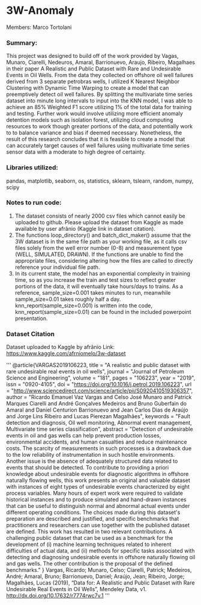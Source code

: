 # 3W-Anomaly

Members: Marco Tortolani

### Summary:
This project was designed to build off of the work provided by Vagas, Munaro, Ciarelli, Nedeuros, Amaral, Barrionuevo, Araujo, Ribeiro, Magalhaes in their paper A Realistic and Public Dataset with Rare and Undesirable Events in Oil Wells. From the data they collected on offshore oil well failures derived from 3 separate petrobras wells, I utilized K Nearest Neighbor Clustering with Dynamic Time Warping to create a model that can preemptively detect oil well failures. By splitting the multivariate time series dataset into minute long intervals to input into the KNN model, I was able to achieve an 85% Weighted F1 score utilizing 1% of the total data for training and testing. Further work would involve utilizing more efficient anomaly detention models such as isolation forest, utilizing cloud computing resources to work though greater portions of the data, and potentially work to to balance variance and bias if deemed necessary. Nonetheless, the result of this research concludes that it is feasible to create a model that can accurately target causes of well failures using multivariate time series sensor data with a moderate to high degree of certainty.

### Libraries utilized:
pandas, matplotlib, seaborn, os, statistics, sklearn, tslearn, random, numpy, scipy

### Notes to run code:
1. The dataset consists of nearly 2000 csv files which cannot easily be uploaded to github. Please upload the dataset from Kaggle as made available by user afrânio (Kaggle link in dataset citation). 
2. The functions loop_directory() and batch_dict_maker() assume that the 3W dataset is in the same file path as your working file, as it calls csv files solely from the well error number (0-8)  and measurement type (WELL, SIMULATED, DRAWN). If the functions are unable to find the appropriate files, considering altering how the files are called to directly reference your individual file path.
3. In its current state, the model has an exponential complexity in training time, so as you increase the train and test sizes to reflect greater portions of the data, it will eventually take hours/days to trains. As a reference, sample_size=0.001 takes minutes to run, meanwhile sample_size=0.01 takes roughly half a day. knn_report(sample_size=0.001) is written into the code, knn_report(sample_size=0.01) can be found in the included powerpoint presentation.


### Dataset Citation
Dataset uploaded to Kaggle by afrânio
Link: https://www.kaggle.com/afrniomelo/3w-dataset
  
  
'''
@article{VARGAS2019106223,
title = "A realistic and public dataset with rare undesirable real events in oil wells",
journal = "Journal of Petroleum Science and Engineering",
volume = "181",
pages = "106223",
year = "2019",
issn = "0920-4105",
doi = "https://doi.org/10.1016/j.petrol.2019.106223",
url = "http://www.sciencedirect.com/science/article/pii/S0920410519306357",
author = "Ricardo Emanuel Vaz Vargas and Celso José Munaro and Patrick Marques Ciarelli and André Gonçalves Medeiros and Bruno Guberfain do Amaral and Daniel Centurion Barrionuevo and Jean Carlos Dias de Araújo and Jorge Lins Ribeiro and Lucas Pierezan Magalhães",
keywords = "Fault detection and diagnosis, Oil well monitoring, Abnormal event management, Multivariate time series classification",
abstract = "Detection of undesirable events in oil and gas wells can help prevent production losses, environmental accidents, and human casualties and reduce maintenance costs. The scarcity of measurements in such processes is a drawback due to the low reliability of instrumentation in such hostile environments. Another issue is the absence of adequately structured data related to events that should be detected. To contribute to providing a priori knowledge about undesirable events for diagnostic algorithms in offshore naturally flowing wells, this work presents an original and valuable dataset with instances of eight types of undesirable events characterized by eight process variables. Many hours of expert work were required to validate historical instances and to produce simulated and hand-drawn instances that can be useful to distinguish normal and abnormal actual events under different operating conditions. The choices made during this dataset's preparation are described and justified, and specific benchmarks that practitioners and researchers can use together with the published dataset are defined. This work has resulted in two relevant contributions. A challenging public dataset that can be used as a benchmark for the development of (i) machine learning techniques related to inherent difficulties of actual data, and (ii) methods for specific tasks associated with detecting and diagnosing undesirable events in offshore naturally flowing oil and gas wells. The other contribution is the proposal of the defined benchmarks."
}
Vargas, Ricardo; Munaro, Celso; Ciarelli, Patrick; Medeiros, André; Amaral, Bruno; Barrionuevo, Daniel; Araújo, Jean; Ribeiro, Jorge; Magalhães, Lucas (2019), “Data for: A Realistic and Public Dataset with Rare Undesirable Real Events in Oil Wells”, Mendeley Data, v1. http://dx.doi.org/10.17632/r7774rwc7v.1 
'''

